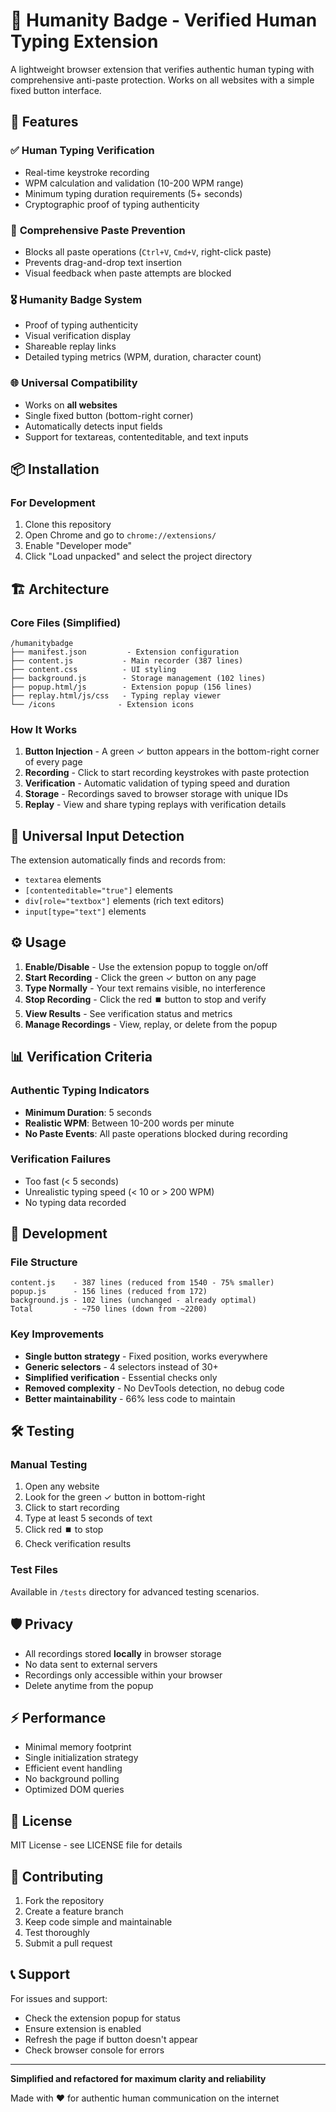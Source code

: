 # 🎯 Humanity Badge - Verified Human Typing Extension

A lightweight browser extension that verifies authentic human typing with comprehensive anti-paste protection. Works on all websites with a simple fixed button interface.

## 🚀 Features

### ✅ **Human Typing Verification**
- Real-time keystroke recording
- WPM calculation and validation (10-200 WPM range)
- Minimum typing duration requirements (5+ seconds)
- Cryptographic proof of typing authenticity

### 🚫 **Comprehensive Paste Prevention**
- Blocks all paste operations (`Ctrl+V`, `Cmd+V`, right-click paste)
- Prevents drag-and-drop text insertion
- Visual feedback when paste attempts are blocked

### 🎖️ **Humanity Badge System**
- Proof of typing authenticity
- Visual verification display
- Shareable replay links
- Detailed typing metrics (WPM, duration, character count)

### 🌐 **Universal Compatibility**
- Works on **all websites**
- Single fixed button (bottom-right corner)
- Automatically detects input fields
- Support for textareas, contenteditable, and text inputs

## 📦 Installation

### For Development
1. Clone this repository
2. Open Chrome and go to `chrome://extensions/`
3. Enable "Developer mode"
4. Click "Load unpacked" and select the project directory

## 🏗️ Architecture

### Core Files (Simplified)
```
/humanitybadge
├── manifest.json         - Extension configuration
├── content.js           - Main recorder (387 lines)
├── content.css          - UI styling
├── background.js        - Storage management (102 lines)
├── popup.html/js        - Extension popup (156 lines)
├── replay.html/js/css   - Typing replay viewer
└── /icons              - Extension icons
```

### How It Works

1. **Button Injection** - A green ✓ button appears in the bottom-right corner of every page
2. **Recording** - Click to start recording keystrokes with paste protection
3. **Verification** - Automatic validation of typing speed and duration
4. **Storage** - Recordings saved to browser storage with unique IDs
5. **Replay** - View and share typing replays with verification details

## 🎯 Universal Input Detection

The extension automatically finds and records from:
- `textarea` elements
- `[contenteditable="true"]` elements
- `div[role="textbox"]` elements (rich text editors)
- `input[type="text"]` elements

## ⚙️ Usage

1. **Enable/Disable** - Use the extension popup to toggle on/off
2. **Start Recording** - Click the green ✓ button on any page
3. **Type Normally** - Your text remains visible, no interference
4. **Stop Recording** - Click the red ⏹️ button to stop and verify
5. **View Results** - See verification status and metrics
6. **Manage Recordings** - View, replay, or delete from the popup

## 📊 Verification Criteria

### Authentic Typing Indicators
- **Minimum Duration**: 5 seconds
- **Realistic WPM**: Between 10-200 words per minute
- **No Paste Events**: All paste operations blocked during recording

### Verification Failures
- Too fast (< 5 seconds)
- Unrealistic typing speed (< 10 or > 200 WPM)
- No typing data recorded

## 🔧 Development

### File Structure
```
content.js    - 387 lines (reduced from 1540 - 75% smaller)
popup.js      - 156 lines (reduced from 172)
background.js - 102 lines (unchanged - already optimal)
Total         - ~750 lines (down from ~2200)
```

### Key Improvements
- **Single button strategy** - Fixed position, works everywhere
- **Generic selectors** - 4 selectors instead of 30+
- **Simplified verification** - Essential checks only
- **Removed complexity** - No DevTools detection, no debug code
- **Better maintainability** - 66% less code to maintain

## 🛠️ Testing

### Manual Testing
1. Open any website
2. Look for the green ✓ button in bottom-right
3. Click to start recording
4. Type at least 5 seconds of text
5. Click red ⏹️ to stop
6. Check verification results

### Test Files
Available in `/tests` directory for advanced testing scenarios.

## 🛡️ Privacy

- All recordings stored **locally** in browser storage
- No data sent to external servers
- Recordings only accessible within your browser
- Delete anytime from the popup

## ⚡ Performance

- Minimal memory footprint
- Single initialization strategy
- Efficient event handling
- No background polling
- Optimized DOM queries

## 📄 License

MIT License - see LICENSE file for details

## 🤝 Contributing

1. Fork the repository
2. Create a feature branch
3. Keep code simple and maintainable
4. Test thoroughly
5. Submit a pull request

## 📞 Support

For issues and support:
- Check the extension popup for status
- Ensure extension is enabled
- Refresh the page if button doesn't appear
- Check browser console for errors

---

**Simplified and refactored for maximum clarity and reliability**

Made with ❤️ for authentic human communication on the internet
